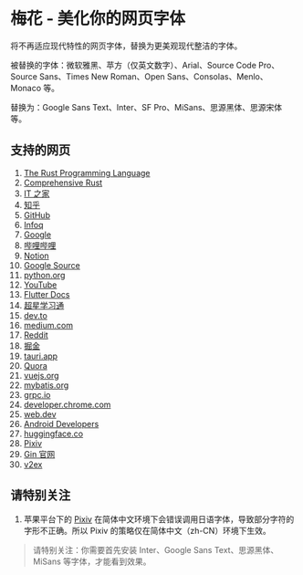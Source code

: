 # 梅花 - 美化你的网页字体

将不再适应现代特性的网页字体，替换为更美观现代整洁的字体。

被替换的字体：微软雅黑、苹方（仅英文数字）、Arial、Source Code Pro、Source Sans、Times New Roman、Open Sans、Consolas、Menlo、Monaco 等。

替换为：Google Sans Text、Inter、SF Pro、MiSans、思源黑体、思源宋体等。

## 支持的网页

1. [The Rust Programming Language](https://doc.rust-lang.org/book/)
2. [Comprehensive Rust](https://google.github.io/comprehensive-rust/)
3. [IT 之家](https://www.ithome.com/)
4. [知乎](https://zhihu.com/)
5. [GitHub](https://github.com)
6. [Infoq](https://www.infoq.cn/)
7. [Google](https://www.google.com/)
8. [哔哩哔哩](https://www.bilibili.com/)
9. [Notion](https://www.notion.so/)
10. [Google Source](https://www.googlesource.com/)
11. [python.org](https://www.python.org/)
12. [YouTube](https://www.youtube.com/)
13. [Flutter Docs](https://docs.flutter.dev)
14. [超星学习通](https://www.chaoxing.com/)
15. [dev.to](https://dev.to/)
16. [medium.com](https://medium.com/)
17. [Reddit](https://ww.reddit.com/)
18. [掘金](https://juejin.cn/)
19. [tauri.app](https://tauri.app/)
20. [Quora](https://www.quora.com/)
21. [vuejs.org](https://vuejs.org/)
22. [mybatis.org](https://mybatis.org/)
23. [grpc.io](https://grpc.io/)
24. [developer.chrome.com](https://developer.chrome.com/)
25. [web.dev](https://web.dev/)
26. [Android Developers](https://developer.android.com/)
27. [huggingface.co](https://huggingface.co/)
28. [Pixiv](https://www.pixiv.net/)
29. [Gin 官网](https://gin-gonic.com/)
30. [v2ex](https://v2ex.com/)

## 请特别关注

1. 苹果平台下的 [Pixiv](https://www.pixiv.net/) 在简体中文环境下会错误调用日语字体，导致部分字符的字形不正确。所以 Pixiv 的策略仅在简体中文（zh-CN）环境下生效。
> 请特别关注：你需要首先安装 Inter、Google Sans Text、思源黑体、MiSans 等字体，才能看到效果。